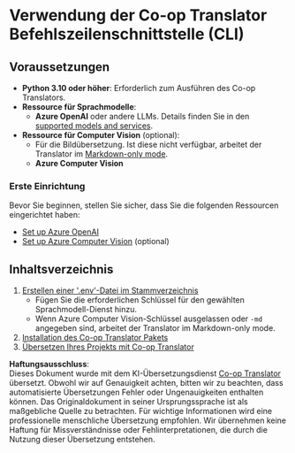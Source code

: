 <!--
CO_OP_TRANSLATOR_METADATA:
{
  "original_hash": "d8eec418d6325416b9fab19a2dfcbf41",
  "translation_date": "2025-05-06T17:52:26+00:00",
  "source_file": "getting_started/command-line-guide/command-line-guide.md",
  "language_code": "de"
}
-->
# Verwendung der Co-op Translator Befehlszeilenschnittstelle (CLI)

## Voraussetzungen

- **Python 3.10 oder höher**: Erforderlich zum Ausführen des Co-op Translators.
- **Ressource für Sprachmodelle**:  
  - **Azure OpenAI** oder andere LLMs. Details finden Sie in den [supported models and services](../../../../README.md).
- **Ressource für Computer Vision** (optional):  
  - Für die Bildübersetzung. Ist diese nicht verfügbar, arbeitet der Translator im [Markdown-only mode](../markdown-only-mode.md).  
  - **Azure Computer Vision**

### Erste Einrichtung

Bevor Sie beginnen, stellen Sie sicher, dass Sie die folgenden Ressourcen eingerichtet haben:

- [Set up Azure OpenAI](../set-up-resources/set-up-azure-openai.md)  
- [Set up Azure Computer Vision](../set-up-resources/set-up-azure-computer-vision.md) (optional)

## Inhaltsverzeichnis

1. [Erstellen einer '.env'-Datei im Stammverzeichnis](./create-env-file.md)  
   - Fügen Sie die erforderlichen Schlüssel für den gewählten Sprachmodell-Dienst hinzu.  
   - Wenn Azure Computer Vision-Schlüssel ausgelassen oder `-md` angegeben sind, arbeitet der Translator im Markdown-only mode.  
3. [Installation des Co-op Translator Pakets](./install-package.md)  
4. [Übersetzen Ihres Projekts mit Co-op Translator](./translator-your-project.md)

**Haftungsausschluss**:  
Dieses Dokument wurde mit dem KI-Übersetzungsdienst [Co-op Translator](https://github.com/Azure/co-op-translator) übersetzt. Obwohl wir auf Genauigkeit achten, bitten wir zu beachten, dass automatisierte Übersetzungen Fehler oder Ungenauigkeiten enthalten können. Das Originaldokument in seiner Ursprungssprache ist als maßgebliche Quelle zu betrachten. Für wichtige Informationen wird eine professionelle menschliche Übersetzung empfohlen. Wir übernehmen keine Haftung für Missverständnisse oder Fehlinterpretationen, die durch die Nutzung dieser Übersetzung entstehen.